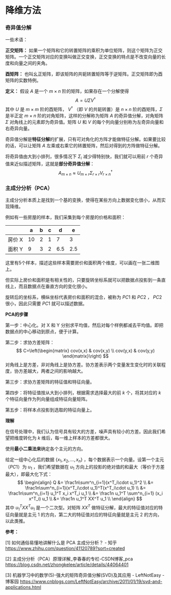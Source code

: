 # 降维方法

### 奇异值分解

一些术语：

**正交矩阵：** 如果一个矩阵和它的转置矩阵的乘积为单位矩阵，则这个矩阵为正交矩阵。一个正交矩阵对应的变换叫做正交变换，正交变换的特点是不改变向量的长度和向量之间的夹角。

**酉矩阵：** 也叫幺正矩阵，即该矩阵的共轭转置矩阵等于逆矩阵。正交矩阵即为酉矩阵的实数特例。

**定义：** 假设 $A$ 是一个 $m\times n$ 阶的矩阵，如果存在一个分解使得
$$
A = U \Sigma V^\dagger
$$
其中 $U$ 是 $m\times m$ 阶的酉矩阵， $V^\dagger$ （即 $V$ 的共轭转置）是 $n\times n$ 阶的酉矩阵，$\Sigma$ 是半正定 $m\times n$ 阶的对角矩阵，这样的分解称为矩阵 $A$ 的奇异值分解，对角矩阵 $\Sigma$ 对角线上的元素即为奇异值。矩阵 $U$ 和 $V$ 的每个列向量分别称为左奇异向量和右奇异向量。

奇异值分解是**特征分解**的扩展，只有可对角化的方阵才能做特征分解。如果要比较的话，可以让矩阵 $A$ 左乘或右乘它的转置矩阵，然后对得到的方阵做特征分解。

将奇异值由大到小排列，很多情况下 $\Sigma_i$ 减少得特别快，我们就可以用前 $r$ 个奇异值来近似描述矩阵，这就是**部分奇异值分解**：
$$
A_{m\times n}\approx U_{m\times r} \Sigma_{r\times r} V^\dagger_{r\times n}
$$




### 主成分分析（PCA）

主成分分析本质上是找到一个基的变换，使得在某些方向上数据变化很小，从而实现降维。

例如有一些房屋的样本，我们采集到每个房屋的价格和面积：

|        | a    | b    | c    | d    | e    |
| ------ | ---- | ---- | ---- | ---- | ---- |
| 房价 X | 10   | 2    | 1    | 7    | 3    |
| 面积 Y | 9    | 3    | 2    | 6.5  | 2.5  |

这里有5个样本，描述这些样本需要房价和面积两个维度，可以画在一张二维图上。

但实际上房价和面积是有相关性的，只要旋转坐标系就可以把数据点投影到一条直线上，而且数据点在垂直方向的变化很小。

旋转后的坐标系，横纵坐标代表房价和面积的混合，被称为 $PC1$ 和 $PC2$ ， $PC2$ 很小，因此只需要 $PC1$ 就可以描述数据。



**PCA的步骤**

第一步：中心化。对 X 和 Y 分别求平均值，然后对每个样例都减去平均值。即把数据点的中心移动到原点，便于计算。

第二步：求协方差矩阵：
$$
C=\left(\begin{matrix}
cov(x,x) & cov(x,y) \\
cov(y,x) & cov(y,y) 
\end{matrix}\right)
$$
对角线上是方差，非对角线上是协方差。协方差表示两个变量发生变化时的关联程度，协方差越大，两者之间的影响越大。

第三步：求协方差矩阵的特征值和特征向量。

第四步：将特征值按从大到小排列，根据需求选择最大的前 $k$ 个，将其对应的 $k$ 个特征向量作为列向量组成特征向量矩阵。

第五步：将样本点投影到选取的特征向量上。



**理解**

在信号处理中，我们认为信号具有较大的方差，噪声具有较小的方差。因此我们希望把维度转化为 $k$ 维后，每一维上样本的方差都很大。

使用**最小二乘法来**确定各个主元的方向。

给定一组中心化后的数据 $\{x_1,x_2,...,x_n\}$ ，每个数据表示一个向量。设第一个主元（$PC1$）为 $u_1$ ，我们希望数据在 $u_1$ 方向上的投影的绝对值的和最大（等价于方差最大），即最大化下式：
$$
\begin{align}
Q &= \frac1n\sum^n_{i=1}(x^T_i\cdot u_1)^2 \\
  &= \frac1n\sum^n_{i=1}(x^T_i\cdot u_1)^T(x^T_i\cdot u_1) \\
  &= \frac1n\sum^n_{i=1} u_1^T x_i x^T_i u_1 \\
  &= \frac1n u_1^T \sum^n_{i=1} (x_i x^T_i) u_1 \\
  &= \frac1n u_1^T XX^T u_1 \\
\end{align}
$$
其中 $u_1^T XX^T u_1$ 是一个二次型。对矩阵 $XX^T$ 做特征分解，最大的特征值对应的特征向量就是主元 1 的方向，第二大的特征值对应的特征向量就是主元 2 的方向，以此类推。





**参考：**

[1] 如何通俗易懂地讲解什么是 PCA 主成分分析？ - 知乎
https://www.zhihu.com/question/41120789?sort=created

[2] 主成分分析（PCA）原理详解_李春春的专栏-CSDN博客_pca
https://blog.csdn.net/zhongkelee/article/details/44064401

[3] 机器学习中的数学(5)-强大的矩阵奇异值分解(SVD)及其应用 - LeftNotEasy - 博客园
https://www.cnblogs.com/LeftNotEasy/archive/2011/01/19/svd-and-applications.html